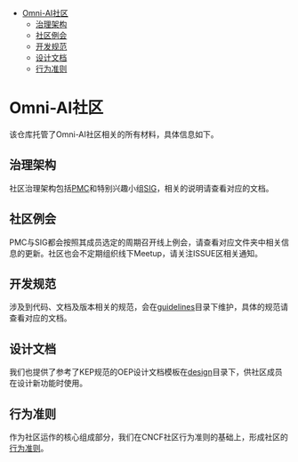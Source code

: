 
<!-- TOC -->

- [Omni-AI社区](#Omni-AI社区)
    - [治理架构](#治理架构)
    - [社区例会](#社区例会)
    - [开发规范](#开发规范)
    - [设计文档](#设计文档)
    - [行为准则](#行为准则)



<!-- /TOC -->

# Omni-AI社区

该仓库托管了Omni-AI社区相关的所有材料，具体信息如下。

## 治理架构

社区治理架构包括[PMC](pmc/README.md)和特别兴趣小组[SIG](sigs/README.md)，相关的说明请查看对应的文档。

## 社区例会

PMC与SIG都会按照其成员选定的周期召开线上例会，请查看对应文件夹中相关信息的更新。社区也会不定期组织线下Meetup，请关注ISSUE区相关通知。

## 开发规范

涉及到代码、文档及版本相关的规范，会在[guidelines](guidelines/)目录下维护，具体的规范请查看对应的文档。

## 设计文档

我们也提供了参考了KEP规范的OEP设计文档模板在[design](design/oeps)目录下，供社区成员在设计新功能时使用。

## 行为准则

作为社区运作的核心组成部分，我们在CNCF社区行为准则的基础上，形成社区的[行为准则](code-of-conduct_zh_cn.md)。


